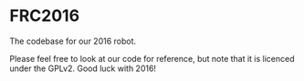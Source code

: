 # FRC2016
The codebase for our 2016 robot.

Please feel free to look at our code for reference, but note that it is licenced under the GPLv2. Good luck with 2016!
 
 
